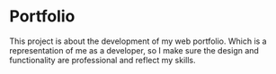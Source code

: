 # Portfolio
This project is about the development of my web portfolio. Which is a representation of me as a developer, so I make sure the design and functionality are professional and reflect my skills.
